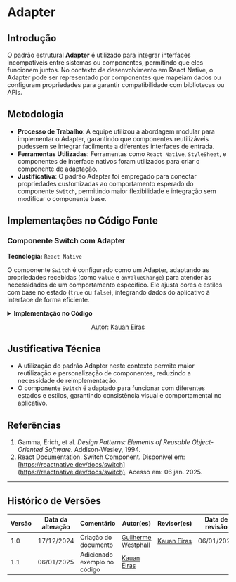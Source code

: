 # Adapter

## Introdução

O padrão estrutural **Adapter** é utilizado para integrar interfaces incompatíveis entre sistemas ou componentes, permitindo que eles funcionem juntos. No contexto de desenvolvimento em React Native, o Adapter pode ser representado por componentes que mapeiam dados ou configuram propriedades para garantir compatibilidade com bibliotecas ou APIs.

## Metodologia

- **Processo de Trabalho**: A equipe utilizou a abordagem modular para implementar o Adapter, garantindo que componentes reutilizáveis pudessem se integrar facilmente a diferentes interfaces de entrada.
- **Ferramentas Utilizadas**: Ferramentas como `React Native`, `StyleSheet`, e componentes de interface nativos foram utilizados para criar o componente de adaptação.
- **Justificativa**: O padrão Adapter foi empregado para conectar propriedades customizadas ao comportamento esperado do componente `Switch`, permitindo maior flexibilidade e integração sem modificar o componente base.

## Implementações no Código Fonte

### Componente Switch com Adapter

**Tecnologia:** `React Native`

O componente `Switch` é configurado como um Adapter, adaptando as propriedades recebidas (como `value` e `onValueChange`) para atender às necessidades de um comportamento específico. Ele ajusta cores e estilos com base no estado (`true` ou `false`), integrando dados do aplicativo à interface de forma eficiente.

<details>
<summary><b>Implementação no Código</b></summary>

![Adapter - NotificationToggle](assets/Adapter%20-%20NotificationToggle.tsx.png)

</details>

<center>

Autor: [Kauan Eiras](https://github.com/kauaneiras)

</center>

## Justificativa Técnica

- A utilização do padrão Adapter neste contexto permite maior reutilização e personalização de componentes, reduzindo a necessidade de reimplementação.
- O componente `Switch` é adaptado para funcionar com diferentes estados e estilos, garantindo consistência visual e comportamental no aplicativo.

## Referências

1. Gamma, Erich, et al. *Design Patterns: Elements of Reusable Object-Oriented Software*. Addison-Wesley, 1994.
2. React Documentation. Switch Component. Disponível em: [https://reactnative.dev/docs/switch](https://reactnative.dev/docs/switch). Acesso em: 06 jan. 2025.

---

## Histórico de Versões

| Versão | Data da alteração | Comentário                     | Autor(es)                                      | Revisor(es) | Data de revisão |
|--------|-------------------|-------------------------------|-----------------------------------------------|-------------|-----------------|
| 1.0 | 17/12/2024 | Criação do documento | [Guilherme Westphall](https://github.com/west7) | [Kauan Eiras](https://github.com/kauaneiras) | 06/01/2025 |
| 1.1    | 06/01/2025        | Adicionado exemplo no código  | [Kauan Eiras](https://github.com/kauaneiras) | | |